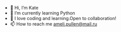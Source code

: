 - 👋 Hi, I’m Kate
- 🌱 I’m currently learning Python
- 💞️ I love coding and learning.Open to collaboration!
- 📫 How to reach me ameli.pullen@mail.ru


